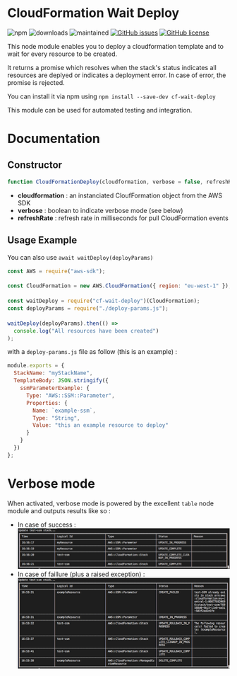 # CloudFormation Wait Deploy

![npm](https://img.shields.io/npm/v/cf-wait-deploy.svg)
![downloads](https://img.shields.io/npm/dm/cf-wait-deploy.svg)
![maintained](https://img.shields.io/badge/Maintained%20%3F-yes-green.svg)
[![GitHub issues](https://img.shields.io/github/issues/hlefebvr/cf-wait-deploy.svg)](https://github.com/hlefebvr/cf-wait-deploy/issues)
[![GitHub license](https://img.shields.io/github/license/hlefebvr/cf-wait-deploy.svg)](https://github.com/hlefebvr/cf-wait-deploy)

This node module enables you to deploy a cloudformation template and to wait for every resource to be created.

It returns a promise which resolves when the stack's status indicates all resources are deplyed or indicates a deployment error. In case of error, the promise is rejected.

You can install it via npm using `npm install --save-dev cf-wait-deploy`

This module can be used for automated testing and integration.

# Documentation

## Constructor

```javascript
function CloudFormationDeploy(cloudformation, verbose = false, refreshRate = 500);
```

- **cloudformation** : an instanciated CloufFormation object from the AWS SDK
- **verbose** : boolean to indicate verbose mode (see below)
- **refreshRate** : refresh rate in milliseconds for pull CloudFormation events

## Usage Example

You can also use `await waitDeploy(deployParams)`

```javascript
const AWS = require("aws-sdk");

const CloudFormation = new AWS.CloudFormation({ region: "eu-west-1" });

const waitDeploy = require("cf-wait-deploy")(CloudFormation);
const deployParams = require("./deploy-params.js");

waitDeploy(deployParams).then(() =>
  console.log("All resources have been created")
);
```

with a `deploy-params.js` file as follow (this is an example) :

```javascript
module.exports = {
  StackName: "myStackName",
  TemplateBody: JSON.stringify({
    ssmParameterExample: {
      Type: "AWS::SSM::Parameter",
      Properties: {
        Name: `example-ssm`,
        Type: "String",
        Value: "this an example resource to deploy"
      }
    }
  })
};
```

# Verbose mode

When activated, verbose mode is powered by the excellent `table` node module and outputs results like so :

- In case of success :
  ![success deploy](https://raw.githubusercontent.com/hlefebvr/cf-wait-deploy/master/img/success_table.png)
- In case of faillure (plus a raised exception) :
  ![fail deploy](https://raw.githubusercontent.com/hlefebvr/cf-wait-deploy/master/img/fail_table.png)
